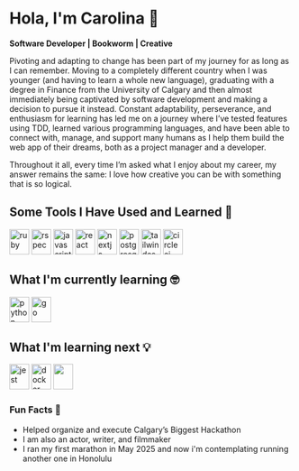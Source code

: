# Hola, I'm Carolina 👋

**Software Developer | Bookworm | Creative**

Pivoting and adapting to change has been part of my journey for as long as I can remember. Moving to a completely different country when I was younger (and having to learn a whole new language), graduating with a degree in Finance from the University of Calgary and then almost immediately being captivated by software development and making a decision to pursue it instead. 
Constant adaptability, perseverance, and enthusiasm for learning has led me on a journey where I’ve tested features using TDD, learned various programming languages, and have been able to connect with, manage, and support many humans as I help them build the web app of their dreams, both as a project manager and a developer. 

Throughout it all,  every time I’m asked what I enjoy about my career, my answer remains the same: I love how creative you can be with something that is so logical.


## Some Tools I Have Used and Learned 🚀
<p align="left">
<img src="https://cdn.jsdelivr.net/gh/devicons/devicon/icons/ruby/ruby-original.svg" alt="ruby" width="35" height="45"/>
<img src="https://cdn.jsdelivr.net/gh/devicons/devicon/icons/rspec/rspec-original.svg" alt="rspec" width="35" height="45"/>
<img src="https://cdn.jsdelivr.net/gh/devicons/devicon/icons/javascript/javascript-original.svg" alt="javascript" width="35" height="45"/>
<img src="https://cdn.jsdelivr.net/gh/devicons/devicon/icons/react/react-original.svg" alt="react" width="35" height="45"/>
<img src="https://cdn.jsdelivr.net/gh/devicons/devicon/icons/nextjs/nextjs-original.svg" alt="nextjs" width="35" height="45"/>
<img src="https://cdn.jsdelivr.net/gh/devicons/devicon/icons/postgresql/postgresql-original.svg" alt="postgresql" width="35" height="45"/>
<img src="https://www.vectorlogo.zone/logos/tailwindcss/tailwindcss-icon.svg" alt="tailwindcss" width="35" height="45"/>
<img src="https://cdn.jsdelivr.net/gh/devicons/devicon/icons/circleci/circleci-plain.svg" alt="circleci" width="35" height="45"/>
</p>

## What I'm currently learning 🤓
<p align="left">
<img src="https://cdn.jsdelivr.net/gh/devicons/devicon/icons/python/python-original.svg" alt="python" width="35" height="45"/>
<img src="https://cdn.jsdelivr.net/gh/devicons/devicon/icons/go/go-original.svg" alt="go" width="35" height="45"/>
</p>

## What I'm learning next 💡
<p align="left">
<img src="https://cdn.jsdelivr.net/gh/devicons/devicon@latest/icons/jest/jest-plain.svg" alt="jest" width="35" height="45" />
<img src="https://cdn.jsdelivr.net/gh/devicons/devicon/icons/docker/docker-original.svg" alt="docker" width="35" height="45"/>
<img src="https://cdn.jsdelivr.net/gh/devicons/devicon/icons/godot/godot-original.svg" width="35" height="45" />
</p>


### Fun Facts 🎉
- Helped organize and execute Calgary’s Biggest Hackathon
- I am also an actor, writer, and filmmaker
- I ran my first marathon in May 2025 and now i'm contemplating running another one in Honolulu
